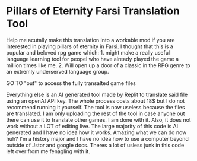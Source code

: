 # Pillars of Eternity Farsi Translation Tool

Help me acutally make this translation into a workable mod if you are interested in playing pillars of eternity in Farsi. I thought that this is a popular and beloved rpg game which: 1. might make a really useful language learning tool for peopel who have already played the game a million times like me. 2. Will open up a door of a classic in the RPG genre to an extremly underserved language group.

GO TO "out" to access the fully transalted game files


Everything else is an AI generated tool made by Replit to translate said file using an openAI API key.
The whole process costs about 18$ but I do not recommend running it yourself. The tool is now useless because the files are translated.
I am only uploading the rest of the tool in case anyone out there can use it to translate other games. I am done with it.
Also, it does not work without a LOT of editing live. The large majority of this code is AI generated and I have no idea how it works. Amazing what we can do now huh? I'm a history major and I have no idea how to use a computer beyond outside of Jstor and google docs. Theres a lot of usless junk in this code left over from me fenagling with it. 



